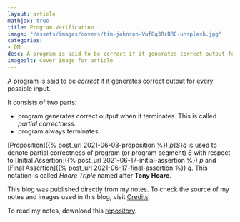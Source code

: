 ```yaml
---
layout: article
mathjax: true
title: Program Verification
image: "/assets/images/covers/tim-johnson-Vwf8q3RzBRE-unsplash.jpg"
categories:
- DM
desc: A program is said to be correct if it generates correct output for every possible input. 
imagealt: Cover Image for article
---
```


A program is said to be *correct* if it generates correct output for every possible input.

It consists of two parts:
* program generates correct output when it terminates. This is called *partial correctness*.
* program always terminates.

[Proposition]({% post_url 2021-06-03-proposition %}) $p\{S\}q$ is used to denote partial correctness of program (or program segment) $S$ with respect to [Initial Assertion]({% post_url 2021-06-17-initial-assertion %}) $p$ and [Final Assertion]({% post_url 2021-06-17-final-assertion %}) $q$. This notation is called *Hoare Triple* named after <b>Tony Hoare</b>.

























































































































































































































































































































































































































This blog was published directly from my notes.
To check the source of my notes and images used in this blog, visit <a href="/credits.html" target="_blank">Credits</a>.

To read my notes, download this <a href="https://github.com/bovem/CS" target="blank">repository</a>.